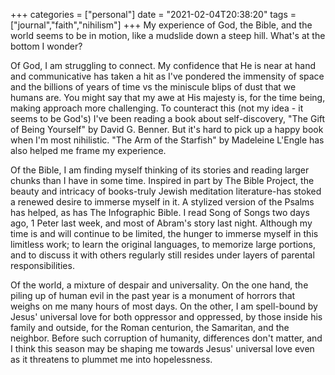 +++
categories = ["personal"]
date = "2021-02-04T20:38:20"
tags = ["journal","faith","nihilism"]
+++
My experience of God, the Bible, and the world seems to be in motion, like a mudslide down a steep hill. What's at the bottom I wonder?

Of God, I am struggling to connect. My confidence that He is near at hand and communicative has taken a hit as I've pondered the immensity of space and the billions of years of time vs the miniscule blips of dust that we humans are. You might say that my awe at His majesty is, for the time being, making approach more challenging. To counteract this (not my idea - it seems to be God's) I've been reading a book about self-discovery, "The Gift of Being Yourself" by David G. Benner. But it's hard to pick up a happy book when I'm most nihilistic. "The Arm of the Starfish" by Madeleine L'Engle has also helped me frame my experience.

Of the Bible, I am finding myself thinking of its stories and reading larger chunks than I have in some time. Inspired in part by The Bible Project, the beauty and intricacy of books-truly Jewish meditation literature-has stoked a renewed desire to immerse myself in it. A stylized version of the Psalms has helped, as has The Infographic Bible. I read Song of Songs two days ago, 1 Peter last week, and most of Abram's story last night. Although my time is and will continue to be limited, the hunger to immerse myself in this limitless work; to learn the original languages, to memorize large portions, and to discuss it with others regularly still resides under layers of parental responsibilities.

Of the world, a mixture of despair and universality. On the one hand, the piling up of human evil in the past year is a monument of horrors that weighs on me many hours of most days. On the other, I am spell-bound by Jesus' universal love for both oppressor and oppressed, by those inside his family and outside, for the Roman centurion, the Samaritan, and the neighbor. Before such corruption of humanity, differences don't matter, and I think this season may be shaping me towards Jesus' universal love even as it threatens to plummet me into hopelessness.
